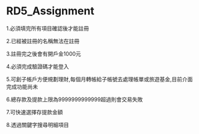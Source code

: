 # RD5_Assignment

1.必須填完所有項目確認後才能註冊

2.已經被註冊的名稱無法在註冊

3.註冊完之後會有開戶金1000元

4.必須完成驗證碼才能登入

5.可創子帳戶方便規劃理財,每個月轉帳給子帳號去處理帳單或旅遊基金,目前介面完成功能尚未

6.總存款及提款上限為9999999999999超過則會交易失敗

7.可快速選擇存提款金額

8.透過關鍵字搜尋明細項目

